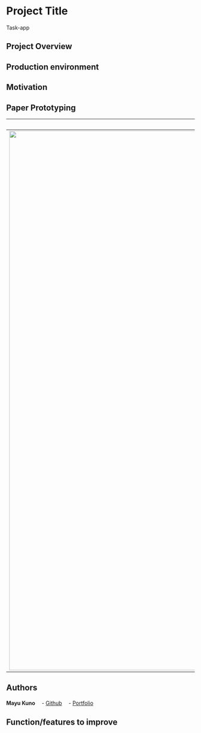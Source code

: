 # Project Title
Task-app

## Project Overview


## Production environment


## Motivation

## Paper Prototyping
|  Top page  |  
| ---- | 
|<img width="1440" src="https://i.gyazo.com/a98b1e795b2d00968f6a8e0a26d5b84e.png">|
 

 

## Authors
**Mayu Kuno** 
　- [Github](https://github.com/MayuKuno)
　- [Portfolio](https://ninefsblog.herokuapp.com/)


## Function/features to improve
